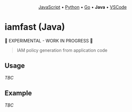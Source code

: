 <p align="center"><a href="https://github.com/iann0036/iamfast-js">JavaScript</a> • <a href="https://github.com/iann0036/iamfast-python">Python</a> • <a href="https://github.com/iann0036/iamfast-go">Go</a> • <b>Java</b> • <a href="https://github.com/iann0036/iamfast-vscode">VSCode</a></p>

# iamfast (Java)

:construction: EXPERIMENTAL - WORK IN PROGRESS :construction:

> IAM policy generation from application code

## Usage

_TBC_

## Example

_TBC_
